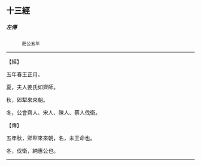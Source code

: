 

## 十三經

##### 左傳
　　　`莊公五年`

* * *

【經】

五年春王正月。

夏，夫人姜氏如齊師。

秋，郳犁來來朝。

冬，公會齊人、宋人、陳人、蔡人伐衛。

【傳】

五年秋，郳犁來來朝，名，未王命也。

冬，伐衛，納惠公也。

* * *

